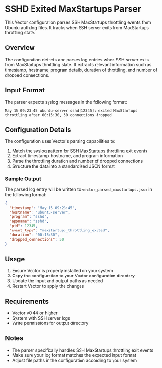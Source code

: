 # SSHD Exited MaxStartups Parser

This Vector configuration parses SSH MaxStartups throttling events from Ubuntu auth.log files. It tracks when SSH server exits from MaxStartups throttling state.

## Overview

The configuration detects and parses log entries when SSH server exits from MaxStartups throttling state. It extracts relevant information such as timestamp, hostname, program details, duration of throttling, and number of dropped connections.

## Input Format

The parser expects syslog messages in the following format:

```
May 15 09:23:45 ubuntu-server sshd[12345]: exited MaxStartups throttling after 00:15:30, 50 connections dropped
```

## Configuration Details

The configuration uses Vector's parsing capabilities to:
1. Match the syslog pattern for SSH MaxStartups throttling exit events
2. Extract timestamp, hostname, and program information
3. Parse the throttling duration and number of dropped connections
4. Structure the data into a standardized JSON format

### Sample Output

The parsed log entry will be written to `vector_parsed_maxstartups.json` in the following format:

```json
{
  "timestamp": "May 15 09:23:45",
  "hostname": "ubuntu-server",
  "program": "sshd",
  "appname": "sshd",
  "pid": 12345,
  "event_type": "maxstartups_throttling_exited",
  "duration": "00:15:30",
  "dropped_connections": 50
}
```

## Usage

1. Ensure Vector is properly installed on your system
2. Copy the configuration to your Vector configuration directory
3. Update the input and output paths as needed
4. Restart Vector to apply the changes

## Requirements

- Vector v0.44 or higher
- System with SSH server logs
- Write permissions for output directory

## Notes

- The parser specifically handles SSH MaxStartups throttling exit events
- Make sure your log format matches the expected input format
- Adjust file paths in the configuration according to your system
